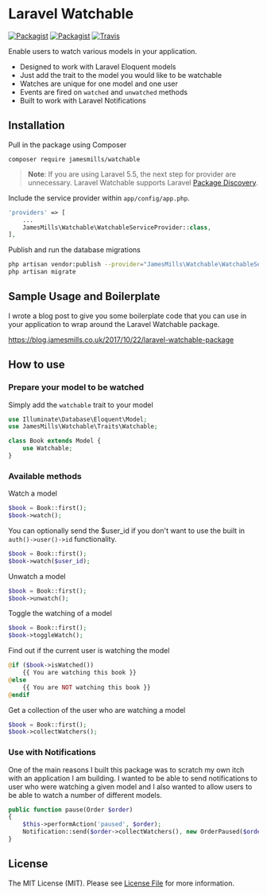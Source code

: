 # Laravel Watchable

[![Packagist](https://img.shields.io/packagist/v/jamesmills/watchable.svg?style=flat-square)](https://packagist.org/packages/jamesmills/watchable)
[![Packagist](https://img.shields.io/packagist/l/jamesmills/watchable.svg?style=flat-square)]()
[![Travis](https://img.shields.io/travis/jamesmills/watchable.svg?style=flat-square)](https://travis-ci.org/jamesmills/watchable)

Enable users to watch various models in your application.
 - Designed to work with Laravel Eloquent models
 - Just add the trait to the model you would like to be watchable
 - Watches are unique for one model and one user
 - Events are fired on `watched` and `unwatched` methods
 - Built to work with Laravel Notifications

## Installation

Pull in the package using Composer

    composer require jamesmills/watchable

> **Note**: If you are using Laravel 5.5, the next step for provider are unnecessary. Laravel Watchable supports Laravel [Package Discovery](https://laravel.com/docs/5.5/packages#package-discovery).

Include the service provider within `app/config/app.php`.

```php
'providers' => [
    ...
    JamesMills\Watchable\WatchableServiceProvider::class,
],
```

Publish and run the database migrations

```bash
php artisan vendor:publish --provider="JamesMills\Watchable\WatchableServiceProvider" --tag="migrations"
php artisan migrate
```

## Sample Usage and Boilerplate

I wrote a blog post to give you some boilerplate code that you can use in your application to wrap around the Laravel Watchable package. 

https://blog.jamesmills.co.uk/2017/10/22/laravel-watchable-package

## How to use

### Prepare your model to be watched

Simply add the `watchable` trait to your model

```php
use Illuminate\Database\Eloquent\Model;
use JamesMills\Watchable\Traits\Watchable;

class Book extends Model {
    use Watchable;
} 
```

### Available methods

Watch a model

```php
$book = Book::first();
$book->watch();  
```

You can optionally send the $user_id if you don't want to use the built in ```auth()->user()->id``` functionality.

```php
$book = Book::first();
$book->watch($user_id);  
```

Unwatch a model

```php
$book = Book::first();
$book->unwatch(); 
```

Toggle the watching of a model

```php
$book = Book::first();
$book->toggleWatch(); 
```

Find out if the current user is watching the model

```php
@if ($book->isWatched())
    {{ You are watching this book }}
@else
    {{ You are NOT watching this book }}
@endif
```

Get a collection of the user who are watching a model

```php
$book = Book::first();
$book->collectWatchers(); 
```

### Use with Notifications

One of the main reasons I built this package was to scratch my own itch with an application I am building. I wanted to be able to send notifications to user who were watching a given model and I also wanted to allow users to be able to watch a number of different models.

```php
public function pause(Order $order)
{
    $this->performAction('paused', $order);
    Notification::send($order->collectWatchers(), new OrderPaused($order));
}
```

## License

The MIT License (MIT). Please see [License File](LICENSE.md) for more information.
